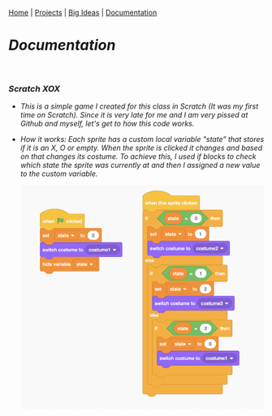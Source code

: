 [Home](https://kaankutluer.github.io/kaankutluer.github.io/) | [Projects](https://kaankutluer.github.io/kaankutluer.github.io/projects.md) | [Big Ideas](https://kaankutluer.github.io/kaankutluer.github.io/big_ideas.md) | [Documentation](https://kaankutluer.github.io/kaankutluer.github.io/documentation.md)


# ***Documentation***

<br>

### ***Scratch XOX***
  
- *This is a simple game I created for this class in Scratch (It was my first time on Scratch). Since it is very late for me and I am very pissed at Github and myself, let's get to how this code works.*

- *How it works: Each sprite has a custom local variable "state" that stores if it is an X, O or empty. When the sprite is clicked it changes and based on that changes its costume. To achieve this, I used if blocks to check which state the sprite was currently at and then I assigned a new value to the custom variable.*

  <img src="XOXcodeimage.png" width="650">

